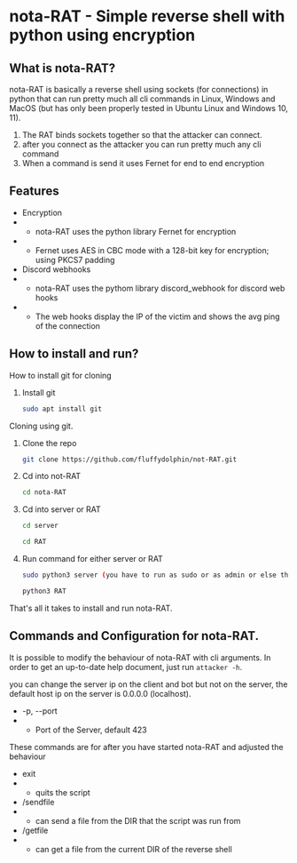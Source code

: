 # nota-RAT - Simple reverse shell with python using encryption

## What is nota-RAT?
nota-RAT is basically a reverse shell using sockets (for connections) in python that can run pretty much all cli commands in Linux, Windows and MacOS (but has only been properly tested in Ubuntu Linux and Windows 10, 11).

1. The RAT binds sockets together so that the attacker can connect.
2. after you connect as the attacker you can run pretty much any cli command
3. When a command is send it uses Fernet for end to end encryption

## Features
* Encryption
* * nota-RAT uses the python library Fernet for encryption
* * Fernet uses AES in CBC mode with a 128-bit key for encryption; using PKCS7 padding
* Discord webhooks
* * nota-RAT uses the pythom library discord_webhook for discord web hooks
* * The web hooks display the IP of the victim and shows the avg ping of the connection

## How to install and run?

How to install git for cloning

1. Install git
   ```sh
   sudo apt install git
   ```
   
Cloning using git.

1. Clone the repo
   ```sh
   git clone https://github.com/fluffydolphin/not-RAT.git
   ```
   
2. Cd into not-RAT
   ```sh
   cd nota-RAT
   ```
   
2. Cd into server or RAT
   ```sh
   cd server
   ```
   ```sh
   cd RAT
   ```
   
3. Run command for either server or RAT
   ```sh
   sudo python3 server (you have to run as sudo or as admin or else the /getfile and /sendfile commands will not work)
   ```
   ```sh
   python3 RAT
   ```
  
That's all it takes to install and run nota-RAT.

## Commands and Configuration for nota-RAT.
It is possible to modify the behaviour of nota-RAT with cli
arguments. In order to get an up-to-date help document, just run
`attacker -h`.

you can change the server ip on the client and bot but not on the server, the default host ip on the server is 0.0.0.0 (localhost).

* -p, --port
* * Port of the Server, default 423


These commands are for after you have started nota-RAT and adjusted the behaviour

* exit
* * quits the script
* /sendfile
* * can send a file from the DIR that the script was run from
* /getfile
* * can get a file from the current DIR of the reverse shell
